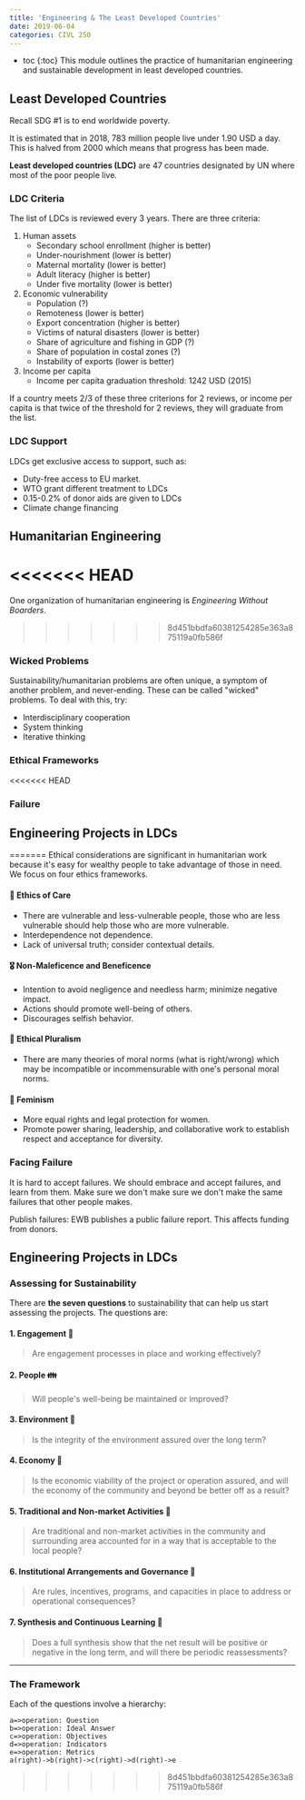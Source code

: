 ```yaml
---
title: 'Engineering & The Least Developed Countries'
date: 2019-06-04
categories: CIVL 250
---
```


- toc
{:toc}
This module outlines the practice of humanitarian engineering and sustainable development in least developed countries.

## Least Developed Countries

Recall SDG #1 is to end worldwide poverty. 

It is estimated that in 2018, 783 million people live under 1.90 USD a day. This is halved from 2000 which means that progress has been made.

**Least developed countries (LDC)** are 47 countries designated by UN where most of the poor people live. 

### LDC Criteria

The list of LDCs is reviewed every 3 years. There are three criteria:

1. Human assets
   - Secondary school enrollment (higher is better)
   - Under-nourishment (lower is better)
   - Maternal mortality (lower is better)
   - Adult literacy (higher is better)
   - Under five mortality (lower is better)
2. Economic vulnerability
   - Population (?)
   - Remoteness (lower is better)
   - Export concentration (higher is better)
   - Victims of natural disasters (lower is better)
   - Share of agriculture and fishing in GDP (?)
   - Share of population in costal zones (?)
   - Instability of exports (lower is better)
3. Income per capita
   - Income per capita graduation threshold: 1242 USD (2015)

If a country meets 2/3 of these three criterions for 2 reviews, or income per capita is that twice of the threshold for 2 reviews, they will graduate from the list.

### LDC Support

LDCs get exclusive access to support, such as:

- Duty-free access to EU market. 
- WTO grant different treatment to LDCs
- 0.15-0.2% of donor aids are given to LDCs
- Climate change financing

## Humanitarian Engineering

<<<<<<< HEAD
=======
One organization of humanitarian engineering is *Engineering Without Boarders*. 

>>>>>>> 8d451bbdfa60381254285e363a875119a0fb586f
### Wicked Problems

Sustainability/humanitarian problems are often unique, a symptom of another problem, and never-ending. These can be called "wicked" problems. To deal with this, try:

- Interdisciplinary cooperation
- System thinking
- Iterative thinking

### Ethical Frameworks

<<<<<<< HEAD
### Failure



## Engineering Projects in LDCs
=======
Ethical considerations are significant in humanitarian work because it's easy for wealthy people to take advantage of those in need. We focus on four ethics frameworks.

#### :blue_heart: Ethics of Care

- There are vulnerable and less-vulnerable people, those who are less vulnerable should help those who are more vulnerable.
- Interdependence not dependence. 
- Lack of universal truth; consider contextual details.

#### :medal_military: Non-Maleficence and Beneficence

- Intention to avoid negligence and needless harm; minimize negative impact.
- Actions should promote well-being of others.
- Discourages selfish behavior.

#### :arrows_counterclockwise: Ethical Pluralism

- There are many theories of moral norms (what is right/wrong) which may be incompatible or incommensurable with one's personal moral norms.

#### :ribbon: Feminism

- More equal rights and legal protection for women.
- Promote power sharing, leadership, and collaborative work to establish respect and acceptance for diversity.

### Facing Failure

It is hard to accept failures. We should embrace and accept failures, and learn from them. Make sure we don't make sure we don't make the same failures that other people makes.

Publish failures: EWB publishes a public failure report. This affects funding from donors.

## Engineering Projects in LDCs

### Assessing for Sustainability

There are **the seven questions** to sustainability that can help us start assessing the projects. The questions are:

#### 1. Engagement​ :speech_balloon:

> Are engagement processes in place and working effectively?

#### 2. People :family:

> Will people's well-being be maintained or improved?

#### 3. Environment :ocean:

> Is the integrity of the environment assured over the long term?

#### 4. Economy :money_with_wings:

> Is the economic viability of the project or operation assured, and will the economy of the community and beyond be better off as a result?

#### 5. Traditional and Non-market Activities :house_with_garden:

> Are traditional and non-market activities in the community and surrounding area accounted for in a way that is acceptable to the local people?

#### 6. Institutional Arrangements and Governance :briefcase:

> Are rules, incentives, programs, and capacities in place to address or operational consequences?

#### 7. Synthesis and Continuous Learning :repeat:

> Does a full synthesis show that the net result will be positive or negative in the long term, and will there be periodic reassessments?

---

### The Framework

Each of the questions involve a hierarchy:

```flow
a=>operation: Question
b=>operation: Ideal Answer
c=>operation: Objectives
d=>operation: Indicators
e=>operation: Metrics
a(right)->b(right)->c(right)->d(right)->e
```

>>>>>>> 8d451bbdfa60381254285e363a875119a0fb586f
